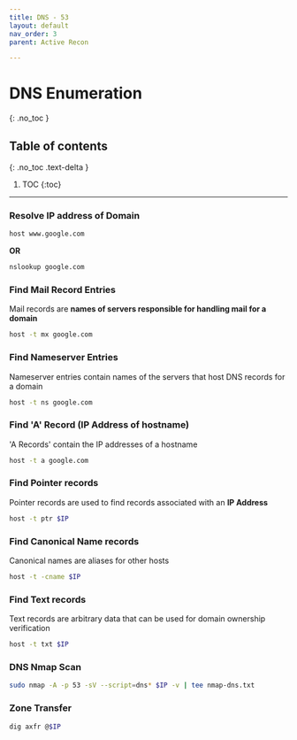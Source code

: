 ```yaml
---
title: DNS - 53
layout: default
nav_order: 3
parent: Active Recon

---
```


# DNS Enumeration
{: .no_toc }

## Table of contents
{: .no_toc .text-delta }
1. TOC
{:toc}

---


### Resolve IP address of Domain
```bash
host www.google.com
```
**OR**

```bash
nslookup google.com
```

### Find Mail Record Entries
Mail records are **names of servers responsible for handling mail for a domain**
```bash
host -t mx google.com
```
### Find Nameserver Entries
Nameserver entries contain names of the servers that host DNS records for a domain
```bash
host -t ns google.com
```

### Find 'A' Record (IP Address of hostname)
'A Records' contain the IP addresses of a hostname
```bash
host -t a google.com
```

### Find Pointer records 
Pointer records are used to find records associated with an **IP Address**
```bash
host -t ptr $IP
```
### Find Canonical Name records
Canonical names are aliases for other hosts
```bash
host -t -cname $IP
```

### Find Text records
Text records are arbitrary data that can be used for domain ownership verification
```bash
host -t txt $IP
```

### DNS Nmap Scan
```bash
sudo nmap -A -p 53 -sV --script=dns* $IP -v | tee nmap-dns.txt
```

### Zone Transfer
```bash
dig axfr @$IP  
```